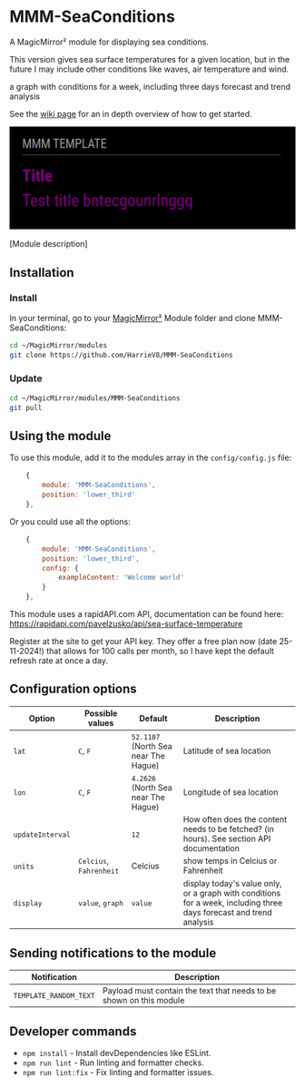 # MMM-SeaConditions
A MagicMirror² module for displaying sea conditions.

This version gives sea surface temperatures for a given location, 
but in the future I may include other conditions like waves, air temperature and wind.

a graph with conditions for a week, including three days forecast and trend analysis

See the [wiki page](https://github.com/Dennis-Rosenbaum/MMM-Template/wiki) for an in depth overview of how to get started.


![Example of MMM-Template](./example_1.png)

[Module description]

## Installation

### Install

In your terminal, go to your [MagicMirror²][mm] Module folder and clone MMM-SeaConditions:

```bash
cd ~/MagicMirror/modules
git clone https://github.com/HarrieV8/MMM-SeaConditions

```

### Update

```bash
cd ~/MagicMirror/modules/MMM-SeaConditions
git pull
```

## Using the module

To use this module, add it to the modules array in the `config/config.js` file:

```js
    {
        module: 'MMM-SeaConditions',
        position: 'lower_third'
    },
```

Or you could use all the options:

```js
    {
        module: 'MMM-SeaConditions',
        position: 'lower_third',
        config: {
            exampleContent: 'Welcome world'
        }
    },
```

This module uses a rapidAPI.com API, documentation can be found here:
https://rapidapi.com/pavelzusko/api/sea-surface-temperature 

Register at the site to get your API key. 
They offer a free plan now (date 25-11-2024!) that allows for 100 calls per month, 
so I have kept the default refresh rate at once a day. 

## Configuration options

Option|Possible values|Default|Description
------|------|------|-----------
`lat`|`C`, `F` | `52.1107` (North Sea near The Hague)| Latitude of sea location 
`lon`|`C`, `F` | `4.2626` (North Sea near The Hague)| Longitude of sea location
`updateInterval`| |`12` | How often does the content needs to be fetched? (in hours). See section API documentation
`units`|`Celcius`, `Fahrenheit` | Celcius | show temps in Celcius or Fahrenheit
`display`|`value`, `graph` | `value` | display today's value only, or a graph with conditions for a week, including three days forecast and trend analysis

## Sending notifications to the module

Notification|Description
------|-----------
`TEMPLATE_RANDOM_TEXT`|Payload must contain the text that needs to be shown on this module

## Developer commands

- `npm install` - Install devDependencies like ESLint.
- `npm run lint` - Run linting and formatter checks.
- `npm run lint:fix` - Fix linting and formatter issues.

[mm]: https://github.com/MagicMirrorOrg/MagicMirror
